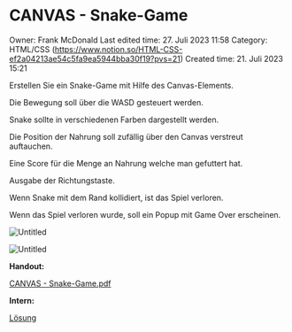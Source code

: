 # CANVAS - Snake-Game

Owner: Frank McDonald
Last edited time: 27. Juli 2023 11:58
Category: HTML/CSS (https://www.notion.so/HTML-CSS-ef2a04213ae54c5fa9ea5944bba30f19?pvs=21)
Created time: 21. Juli 2023 15:21

Erstellen Sie ein Snake-Game mit Hilfe des Canvas-Elements.

Die Bewegung soll über die WASD gesteuert werden.

Snake sollte in verschiedenen Farben dargestellt werden.

Die Position der Nahrung soll zufällig über den Canvas verstreut auftauchen.

Eine Score für die Menge an Nahrung welche man gefuttert hat.

Ausgabe der Richtungstaste.

Wenn Snake mit dem Rand kollidiert, ist das Spiel verloren.

Wenn das Spiel verloren wurde, soll ein Popup mit Game Over erscheinen.

![Untitled](CANVAS%20-%20Snake-Game%20271c83b602a84dad99d3d9368c08a843/Untitled.png)

![Untitled](CANVAS%20-%20Snake-Game%20271c83b602a84dad99d3d9368c08a843/Untitled%201.png)

**Handout:**

[CANVAS - Snake-Game.pdf](CANVAS%20-%20Snake-Game%20271c83b602a84dad99d3d9368c08a843/CANVAS_-_Snake-Game.pdf)

**Intern:**

[Lösung](CANVAS%20-%20Snake-Game%20271c83b602a84dad99d3d9368c08a843/Lo%CC%88sung%208b7e2074130a4e79b6216b0a193e184a.md)
